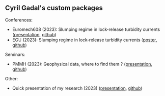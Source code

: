 ## Cyril Gadal's custom packages

Conferences:
- Euromech608 (2023): Slumping regime in lock-release turbidity currents ([presentation](https://cgadal-presentations.github.io/Talk_Euromech608_gravitycurrents/talk.html#/title-slide), [github](https://github.com/cgadal-presentations/Talk_Euromech608_gravitycurrents))
- EGU (2023): Slumping regime in lock-release turbidity currents ([poster](https://cgadal-presentations.github.io/poster_egu2023/poster.html?print-pdf=#/), [github](https://github.com/cgadal-presentations/poster_egu2023))

Seminars:
- PMMH (2023): Geophysical data, where to find them ? ([presentation](https://cgadal-presentations.github.io/Research_presentation/talk.html#/title-slide), [github](https://github.com/cgadal-presentations/talk_data_PMMH))

Other:
- Quick presentation of my research (2023) ([presentation](https://cgadal-presentations.github.io/Research_presentation/talk.html#/title-slide), [github](https://github.com/cgadal-presentations/Research_presentation))
